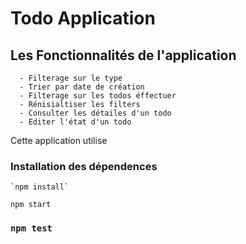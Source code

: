 # Todo Application


## Les Fonctionnalités de l'application
      - Filterage sur le type 
      - Trier par date de création
      - Filterage sur les todos éffectuer
      - Rénisialtiser les filters
      - Consulter les détailes d'un todo
      - Editer l'état d'un todo


Cette application utilise

### Installation des dépendences 
    `npm install`

    
`npm start`



### `npm test`
